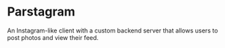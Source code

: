 # Parstagram
An Instagram-like client with a custom backend server that allows users to post photos and view their feed.

